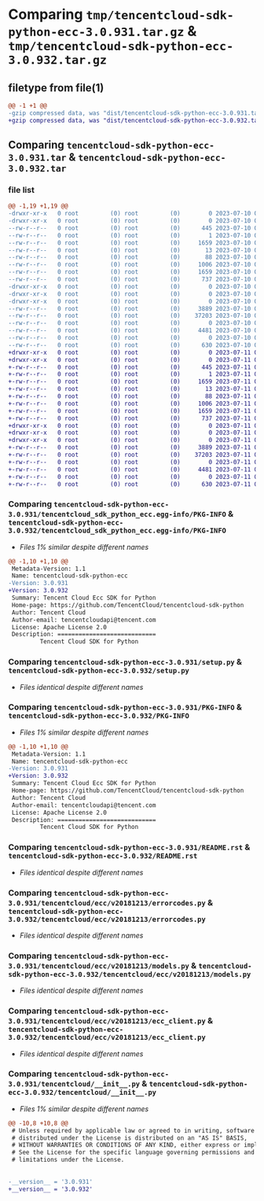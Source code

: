 # Comparing `tmp/tencentcloud-sdk-python-ecc-3.0.931.tar.gz` & `tmp/tencentcloud-sdk-python-ecc-3.0.932.tar.gz`

## filetype from file(1)

```diff
@@ -1 +1 @@
-gzip compressed data, was "dist/tencentcloud-sdk-python-ecc-3.0.931.tar", last modified: Mon Jul 10 00:39:55 2023, max compression
+gzip compressed data, was "dist/tencentcloud-sdk-python-ecc-3.0.932.tar", last modified: Tue Jul 11 00:42:35 2023, max compression
```

## Comparing `tencentcloud-sdk-python-ecc-3.0.931.tar` & `tencentcloud-sdk-python-ecc-3.0.932.tar`

### file list

```diff
@@ -1,19 +1,19 @@
-drwxr-xr-x   0 root         (0) root         (0)        0 2023-07-10 00:39:55.000000 tencentcloud-sdk-python-ecc-3.0.931/
-drwxr-xr-x   0 root         (0) root         (0)        0 2023-07-10 00:39:55.000000 tencentcloud-sdk-python-ecc-3.0.931/tencentcloud_sdk_python_ecc.egg-info/
--rw-r--r--   0 root         (0) root         (0)      445 2023-07-10 00:39:55.000000 tencentcloud-sdk-python-ecc-3.0.931/tencentcloud_sdk_python_ecc.egg-info/SOURCES.txt
--rw-r--r--   0 root         (0) root         (0)        1 2023-07-10 00:39:55.000000 tencentcloud-sdk-python-ecc-3.0.931/tencentcloud_sdk_python_ecc.egg-info/dependency_links.txt
--rw-r--r--   0 root         (0) root         (0)     1659 2023-07-10 00:39:55.000000 tencentcloud-sdk-python-ecc-3.0.931/tencentcloud_sdk_python_ecc.egg-info/PKG-INFO
--rw-r--r--   0 root         (0) root         (0)       13 2023-07-10 00:39:55.000000 tencentcloud-sdk-python-ecc-3.0.931/tencentcloud_sdk_python_ecc.egg-info/top_level.txt
--rw-r--r--   0 root         (0) root         (0)       88 2023-07-10 00:39:55.000000 tencentcloud-sdk-python-ecc-3.0.931/setup.cfg
--rw-r--r--   0 root         (0) root         (0)     1006 2023-07-10 00:39:55.000000 tencentcloud-sdk-python-ecc-3.0.931/setup.py
--rw-r--r--   0 root         (0) root         (0)     1659 2023-07-10 00:39:55.000000 tencentcloud-sdk-python-ecc-3.0.931/PKG-INFO
--rw-r--r--   0 root         (0) root         (0)      737 2023-07-10 00:39:55.000000 tencentcloud-sdk-python-ecc-3.0.931/README.rst
-drwxr-xr-x   0 root         (0) root         (0)        0 2023-07-10 00:39:55.000000 tencentcloud-sdk-python-ecc-3.0.931/tencentcloud/
-drwxr-xr-x   0 root         (0) root         (0)        0 2023-07-10 00:39:55.000000 tencentcloud-sdk-python-ecc-3.0.931/tencentcloud/ecc/
-drwxr-xr-x   0 root         (0) root         (0)        0 2023-07-10 00:39:55.000000 tencentcloud-sdk-python-ecc-3.0.931/tencentcloud/ecc/v20181213/
--rw-r--r--   0 root         (0) root         (0)     3889 2023-07-10 00:39:55.000000 tencentcloud-sdk-python-ecc-3.0.931/tencentcloud/ecc/v20181213/errorcodes.py
--rw-r--r--   0 root         (0) root         (0)    37203 2023-07-10 00:39:55.000000 tencentcloud-sdk-python-ecc-3.0.931/tencentcloud/ecc/v20181213/models.py
--rw-r--r--   0 root         (0) root         (0)        0 2023-07-10 00:39:55.000000 tencentcloud-sdk-python-ecc-3.0.931/tencentcloud/ecc/v20181213/__init__.py
--rw-r--r--   0 root         (0) root         (0)     4481 2023-07-10 00:39:55.000000 tencentcloud-sdk-python-ecc-3.0.931/tencentcloud/ecc/v20181213/ecc_client.py
--rw-r--r--   0 root         (0) root         (0)        0 2023-07-10 00:39:55.000000 tencentcloud-sdk-python-ecc-3.0.931/tencentcloud/ecc/__init__.py
--rw-r--r--   0 root         (0) root         (0)      630 2023-07-10 00:39:55.000000 tencentcloud-sdk-python-ecc-3.0.931/tencentcloud/__init__.py
+drwxr-xr-x   0 root         (0) root         (0)        0 2023-07-11 00:42:35.000000 tencentcloud-sdk-python-ecc-3.0.932/
+drwxr-xr-x   0 root         (0) root         (0)        0 2023-07-11 00:42:35.000000 tencentcloud-sdk-python-ecc-3.0.932/tencentcloud_sdk_python_ecc.egg-info/
+-rw-r--r--   0 root         (0) root         (0)      445 2023-07-11 00:42:35.000000 tencentcloud-sdk-python-ecc-3.0.932/tencentcloud_sdk_python_ecc.egg-info/SOURCES.txt
+-rw-r--r--   0 root         (0) root         (0)        1 2023-07-11 00:42:35.000000 tencentcloud-sdk-python-ecc-3.0.932/tencentcloud_sdk_python_ecc.egg-info/dependency_links.txt
+-rw-r--r--   0 root         (0) root         (0)     1659 2023-07-11 00:42:35.000000 tencentcloud-sdk-python-ecc-3.0.932/tencentcloud_sdk_python_ecc.egg-info/PKG-INFO
+-rw-r--r--   0 root         (0) root         (0)       13 2023-07-11 00:42:35.000000 tencentcloud-sdk-python-ecc-3.0.932/tencentcloud_sdk_python_ecc.egg-info/top_level.txt
+-rw-r--r--   0 root         (0) root         (0)       88 2023-07-11 00:42:35.000000 tencentcloud-sdk-python-ecc-3.0.932/setup.cfg
+-rw-r--r--   0 root         (0) root         (0)     1006 2023-07-11 00:42:35.000000 tencentcloud-sdk-python-ecc-3.0.932/setup.py
+-rw-r--r--   0 root         (0) root         (0)     1659 2023-07-11 00:42:35.000000 tencentcloud-sdk-python-ecc-3.0.932/PKG-INFO
+-rw-r--r--   0 root         (0) root         (0)      737 2023-07-11 00:42:35.000000 tencentcloud-sdk-python-ecc-3.0.932/README.rst
+drwxr-xr-x   0 root         (0) root         (0)        0 2023-07-11 00:42:35.000000 tencentcloud-sdk-python-ecc-3.0.932/tencentcloud/
+drwxr-xr-x   0 root         (0) root         (0)        0 2023-07-11 00:42:35.000000 tencentcloud-sdk-python-ecc-3.0.932/tencentcloud/ecc/
+drwxr-xr-x   0 root         (0) root         (0)        0 2023-07-11 00:42:35.000000 tencentcloud-sdk-python-ecc-3.0.932/tencentcloud/ecc/v20181213/
+-rw-r--r--   0 root         (0) root         (0)     3889 2023-07-11 00:42:35.000000 tencentcloud-sdk-python-ecc-3.0.932/tencentcloud/ecc/v20181213/errorcodes.py
+-rw-r--r--   0 root         (0) root         (0)    37203 2023-07-11 00:42:35.000000 tencentcloud-sdk-python-ecc-3.0.932/tencentcloud/ecc/v20181213/models.py
+-rw-r--r--   0 root         (0) root         (0)        0 2023-07-11 00:42:35.000000 tencentcloud-sdk-python-ecc-3.0.932/tencentcloud/ecc/v20181213/__init__.py
+-rw-r--r--   0 root         (0) root         (0)     4481 2023-07-11 00:42:35.000000 tencentcloud-sdk-python-ecc-3.0.932/tencentcloud/ecc/v20181213/ecc_client.py
+-rw-r--r--   0 root         (0) root         (0)        0 2023-07-11 00:42:35.000000 tencentcloud-sdk-python-ecc-3.0.932/tencentcloud/ecc/__init__.py
+-rw-r--r--   0 root         (0) root         (0)      630 2023-07-11 00:42:35.000000 tencentcloud-sdk-python-ecc-3.0.932/tencentcloud/__init__.py
```

### Comparing `tencentcloud-sdk-python-ecc-3.0.931/tencentcloud_sdk_python_ecc.egg-info/PKG-INFO` & `tencentcloud-sdk-python-ecc-3.0.932/tencentcloud_sdk_python_ecc.egg-info/PKG-INFO`

 * *Files 1% similar despite different names*

```diff
@@ -1,10 +1,10 @@
 Metadata-Version: 1.1
 Name: tencentcloud-sdk-python-ecc
-Version: 3.0.931
+Version: 3.0.932
 Summary: Tencent Cloud Ecc SDK for Python
 Home-page: https://github.com/TencentCloud/tencentcloud-sdk-python
 Author: Tencent Cloud
 Author-email: tencentcloudapi@tencent.com
 License: Apache License 2.0
 Description: ============================
         Tencent Cloud SDK for Python
```

### Comparing `tencentcloud-sdk-python-ecc-3.0.931/setup.py` & `tencentcloud-sdk-python-ecc-3.0.932/setup.py`

 * *Files identical despite different names*

### Comparing `tencentcloud-sdk-python-ecc-3.0.931/PKG-INFO` & `tencentcloud-sdk-python-ecc-3.0.932/PKG-INFO`

 * *Files 1% similar despite different names*

```diff
@@ -1,10 +1,10 @@
 Metadata-Version: 1.1
 Name: tencentcloud-sdk-python-ecc
-Version: 3.0.931
+Version: 3.0.932
 Summary: Tencent Cloud Ecc SDK for Python
 Home-page: https://github.com/TencentCloud/tencentcloud-sdk-python
 Author: Tencent Cloud
 Author-email: tencentcloudapi@tencent.com
 License: Apache License 2.0
 Description: ============================
         Tencent Cloud SDK for Python
```

### Comparing `tencentcloud-sdk-python-ecc-3.0.931/README.rst` & `tencentcloud-sdk-python-ecc-3.0.932/README.rst`

 * *Files identical despite different names*

### Comparing `tencentcloud-sdk-python-ecc-3.0.931/tencentcloud/ecc/v20181213/errorcodes.py` & `tencentcloud-sdk-python-ecc-3.0.932/tencentcloud/ecc/v20181213/errorcodes.py`

 * *Files identical despite different names*

### Comparing `tencentcloud-sdk-python-ecc-3.0.931/tencentcloud/ecc/v20181213/models.py` & `tencentcloud-sdk-python-ecc-3.0.932/tencentcloud/ecc/v20181213/models.py`

 * *Files identical despite different names*

### Comparing `tencentcloud-sdk-python-ecc-3.0.931/tencentcloud/ecc/v20181213/ecc_client.py` & `tencentcloud-sdk-python-ecc-3.0.932/tencentcloud/ecc/v20181213/ecc_client.py`

 * *Files identical despite different names*

### Comparing `tencentcloud-sdk-python-ecc-3.0.931/tencentcloud/__init__.py` & `tencentcloud-sdk-python-ecc-3.0.932/tencentcloud/__init__.py`

 * *Files 1% similar despite different names*

```diff
@@ -10,8 +10,8 @@
 # Unless required by applicable law or agreed to in writing, software
 # distributed under the License is distributed on an "AS IS" BASIS,
 # WITHOUT WARRANTIES OR CONDITIONS OF ANY KIND, either express or implied.
 # See the License for the specific language governing permissions and
 # limitations under the License.
 
 
-__version__ = '3.0.931'
+__version__ = '3.0.932'
```

